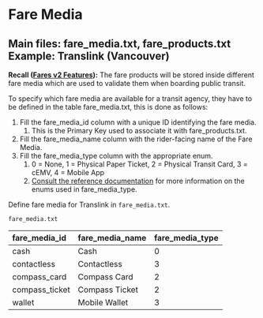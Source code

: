 # Fare Media

## Main files: fare_media.txt, fare_products.txt Example: Translink (Vancouver)

**Recall ([Fares v2 Features](?tab=t.0#heading=h.o1dhl0gqp9z8)):** The fare products will be stored inside different fare media which are used to validate them when boarding public transit.

To specify which fare media are available for a transit agency, they have to be defined in the table fare\_media.txt, this is done as follows:

1. Fill the fare\_media\_id column with a unique ID identifying the fare media.   
   1. This is the Primary Key used to associate it with fare\_products.txt.   
2. Fill the fare\_media\_name column with the rider-facing name of the Fare Media.  
3. Fill the fare\_media\_type column with the appropriate enum.  
   1. 0 \= None, 1 \= Physical Paper Ticket, 2 \= Physical Transit Card, 3 \= cEMV, 4 \= Mobile App  
   2. [Consult the reference documentation](https://gtfs.org/documentation/schedule/reference/#fare_mediatxt) for more information on the enums used in fare\_media\_type.

Define fare media for Translink in `fare_media.txt`.

`fare_media.txt`

| fare\_media\_id | fare\_media\_name | fare\_media\_type |
| :---- | :---- | :---- |
| cash | Cash | 0 |
| contactless | Contactless | 3 |
| compass\_card | Compass Card | 2 |
| compass\_ticket | Compass Ticket | 2 |
| wallet | Mobile Wallet | 3 |